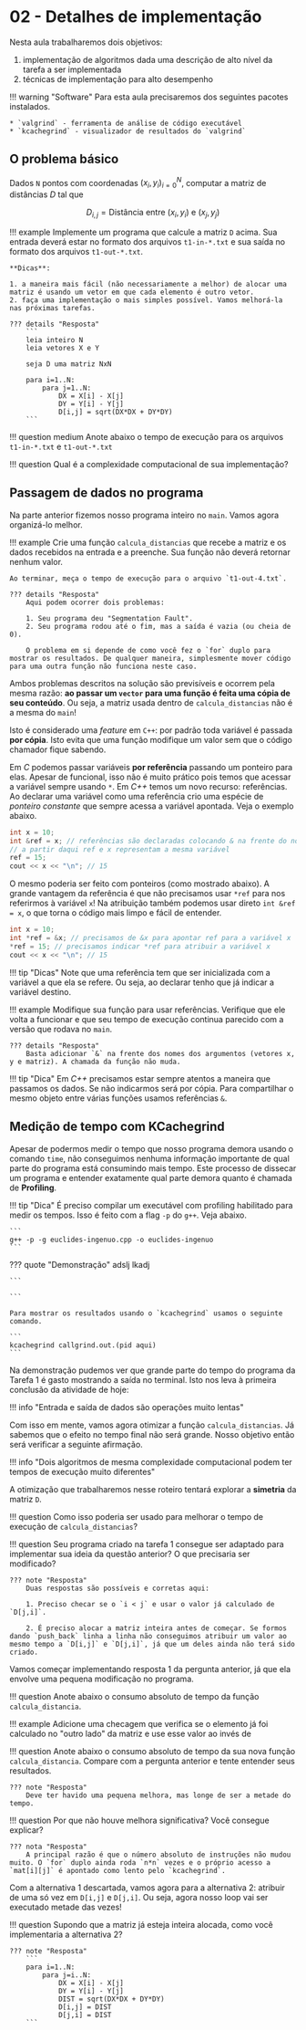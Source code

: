 # 02 - Detalhes de implementação

Nesta aula trabalharemos dois objetivos:

1. implementação de algoritmos dada uma descrição de alto nível da tarefa a ser implementada
2. técnicas de implementação para alto desempenho


!!! warning "Software"
    Para esta aula precisaremos dos seguintes pacotes instalados. 

    * `valgrind` - ferramenta de análise de código executável
    * `kcachegrind` - visualizador de resultados do `valgrind`

## O problema básico

Dados `N` pontos com coordenadas $(x_i, y_i)_{i=0}^N$, computar a matriz de distâncias $D$ tal que 

$$
D_{i,j} = \textrm{Distância entre } (x_i, y_i) \textrm{ e } (x_j, y_j)
$$

!!! example
    Implemente um programa que calcule a matriz `D` acima. Sua entrada deverá estar no formato dos arquivos `t1-in-*.txt` e sua saída no formato dos arquivos `t1-out-*.txt`. 

    **Dicas**:
    
    1. a maneira mais fácil (não necessariamente a melhor) de alocar uma matriz é usando um vetor em que cada elemento é outro vetor. 
    2. faça uma implementação o mais simples possível. Vamos melhorá-la nas próximas tarefas.

    ??? details "Resposta"
        ```
        leia inteiro N
        leia vetores X e Y 

        seja D uma matriz NxN

        para i=1..N:
            para j=1..N:
                DX = X[i] - X[j]
                DY = Y[i] - Y[j]
                D[i,j] = sqrt(DX*DX + DY*DY)
        ```


!!! question medium
    Anote abaixo o tempo de execução para os arquivos `t1-in-*.txt` e `t1-out-*.txt`

!!! question 
    Qual é a complexidade computacional de sua implementação? 

## Passagem de dados no programa

Na parte anterior fizemos nosso programa inteiro no `main`. Vamos agora organizá-lo melhor. 

!!! example
    Crie uma função `calcula_distancias` que recebe a matriz e os dados recebidos na entrada e a preenche. Sua função não deverá retornar nenhum valor. 

    Ao terminar, meça o tempo de execução para o arquivo `t1-out-4.txt`.

    ??? details "Resposta"
        Aqui podem ocorrer dois problemas:

        1. Seu programa deu "Segmentation Fault". 
        2. Seu programa rodou até o fim, mas a saída é vazia (ou cheia de 0).

        O problema em si depende de como você fez o `for` duplo para mostrar os resultados. De qualquer maneira, simplesmente mover código para uma outra função não funciona neste caso. 

Ambos problemas descritos na solução são previsíveis e ocorrem pela mesma razão: **ao passar um `vector` para uma função é feita uma cópia de seu conteúdo**. Ou seja, a matriz usada dentro de `calcula_distancias` não é a mesma do `main`! 

Isto é considerado uma *feature* em `C++`: por padrão toda variável é passada **por cópia**. Isto evita que uma função modifique um valor sem que o código chamador fique sabendo. 

Em *C* podemos passar variáveis **por referência** passando um ponteiro para elas. Apesar de funcional, isso não é muito prático pois temos que acessar a variável sempre usando `*`.  Em *C++* temos um novo recurso: referências. Ao declarar uma variável como uma referência crio uma espécie de *ponteiro constante* que sempre acessa a variável apontada. Veja o exemplo abaixo.

```cpp
int x = 10;
int &ref = x; // referências são declaradas colocando & na frente do nome da variável
// a partir daqui ref e x representam a mesma variável
ref = 15;
cout << x << "\n"; // 15
```

O mesmo poderia ser feito com ponteiros (como mostrado abaixo). A grande vantagem da referência é que não precisamos usar `*ref` para nos referirmos à variável `x`! Na atribuição também podemos usar direto `int &ref = x`, o que torna o código mais limpo e fácil de entender.  

```cpp
int x = 10;
int *ref = &x; // precisamos de &x para apontar ref para a variável x
*ref = 15; // precisamos indicar *ref para atribuir a variável x
cout << x << "\n"; // 15
```

!!! tip "Dicas"
    Note que uma referência tem que ser inicializada com a variável a que ela se refere. Ou seja, ao declarar tenho que já indicar a variável destino. 

!!! example
    Modifique sua função para usar referências. Verifique que ele volta a funcionar e que seu tempo de execução continua parecido com a versão que rodava no `main`.

    ??? details "Resposta"
        Basta adicionar `&` na frente dos nomes dos argumentos (vetores x, y e matriz). A chamada da função não muda. 

!!! tip "Dica"
    Em *C++* precisamos estar sempre atentos a maneira que passamos os dados. Se não indicarmos será por cópia. Para compartilhar o mesmo objeto entre várias funções usamos referências `&`. 

## Medição de tempo com KCachegrind

Apesar de podermos medir o tempo que nosso programa demora usando o comando `time`, não conseguimos nenhuma informação importante de qual parte do programa está consumindo mais tempo. Este processo de dissecar um programa e entender exatamente qual parte demora quanto é chamada de **Profiling**. 

!!! tip "Dica"
    É preciso compilar um executável com profiling habilitado para medir os tempos. Isso é feito com a flag `-p` do `g++`. Veja abaixo. 

    ```
    g++ -p -g euclides-ingenuo.cpp -o euclides-ingenuo
    ```

??? quote "Demonstração"
    adslj
    lkadj

    ```

    ```

    Para mostrar os resultados usando o `kcachegrind` usamos o seguinte comando. 

    ```
    kcachegrind callgrind.out.(pid aqui)
    ```

Na demonstração pudemos ver que grande parte do tempo do programa da Tarefa 1 é gasto mostrando a saída no terminal. Isto nos leva à primeira conclusão da atividade de hoje:

!!! info "Entrada e saída de dados são operações muito lentas"

Com isso em mente, vamos agora otimizar a função `calcula_distancias`. Já sabemos que o efeito no tempo final não será grande. Nosso objetivo então será verificar a seguinte afirmação. 

!!! info "Dois algoritmos de mesma complexidade computacional podem ter tempos de execução muito diferentes"

A otimização que trabalharemos nesse roteiro tentará explorar a **simetria** da matriz `D`. 

!!! question
    Como isso poderia ser usado para melhorar o tempo de execução de `calcula_distancias`?

!!! question 
    Seu programa criado na tarefa 1 consegue ser adaptado para implementar sua ideia da questão 
    anterior? O que precisaria ser modificado?

    ??? note "Resposta"
        Duas respostas são possíveis e corretas aqui:

        1. Preciso checar se o `i < j` e usar o valor já calculado de `D[j,i]`.
        
        2. É preciso alocar a matriz inteira antes de começar. Se formos dando `push_back` linha a linha não conseguimos atribuir um valor ao mesmo tempo a `D[i,j]` e `D[j,i]`, já que um deles ainda não terá sido criado. 

Vamos começar implementando resposta 1 da pergunta anterior, já que ela envolve uma pequena modificação no programa. 

!!! question
    Anote abaixo o consumo absoluto de tempo da função `calcula_distancia`.

!!! example
    Adicione uma checagem que verifica se o elemento já foi calculado no "outro lado" da matriz e use esse valor ao invés de 

!!! question
    Anote abaixo o consumo absoluto de tempo da sua nova função `calcula_distancia`. Compare com a pergunta anterior e tente entender seus resultados.

    ??? note "Resposta"
        Deve ter havido uma pequena melhora, mas longe de ser a metade do tempo. 

!!! question
    Por que não houve melhora significativa? Você consegue explicar?

    ??? nota "Resposta"
        A principal razão é que o número absoluto de instruções não mudou muito. O `for` duplo ainda roda `n*n` vezes e o próprio acesso a `mat[i][j]` é apontado como lento pelo `kcachegrind`. 

Com a alternativa 1 descartada, vamos agora para a alternativa 2: atribuir de uma só vez em `D[i,j]` e `D[j,i]`. Ou seja, agora nosso loop vai ser executado metade das vezes! 

!!! question
    Supondo que a matriz já esteja inteira alocada, como você implementaria a alternativa 2?

    ??? note "Resposta"
        ```
        para i=1..N:
            para j=i..N:
                DX = X[i] - X[j]
                DY = Y[i] - Y[j]
                DIST = sqrt(DX*DX + DY*DY)
                D[i,j] = DIST
                D[j,i] = DIST
        ```

